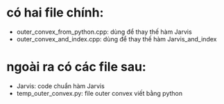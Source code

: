 # có hai file chính:
* outer_convex_from_python.cpp: dùng để thay thế hàm Jarvis
* outer_convex_and_index.cpp: dùng để thay thế hàm Jarvis_and_index
# ngoài ra có các file sau:
* Jarvis: code chuẩn hàm Jarvis
* temp_outer_convex.py: file outer convex viết bằng python


